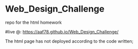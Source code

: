 # Web_Design_Challenge
repo for the html homework

#live @:
https://aaf78.github.io/Web_Design_Challenge/

The html page has not deployed according to the code written; 